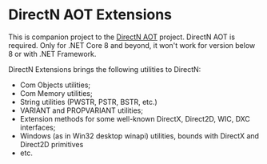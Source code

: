 # DirectN AOT Extensions
This is companion project to the [DirectN AOT](https://github.com/smourier/DirectNAot) project. DirectN AOT is required. Only for .NET Core 8 and beyond, it won't work for version below 8 or with .NET Framework. 

DirectN Extensions brings the following utilities to DirectN:

* Com Objects utilities;
* Com Memory utilities;
* String utilities (PWSTR, PSTR, BSTR, etc.)
* VARIANT and PROPVARIANT utilities;
* Extension methods for some well-known DirectX, Direct2D, WIC, DXC interfaces;
* Windows (as in Win32 desktop winapi) utilities, bounds with DirectX and Direct2D primitives
* etc.
